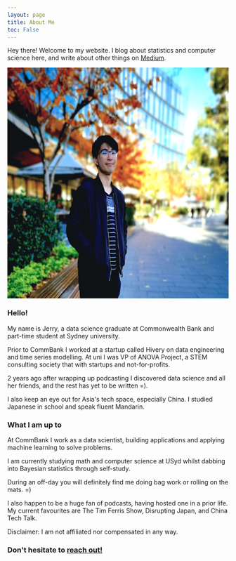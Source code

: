 ```yaml
---
layout: page
title: About Me
toc: False
---
```


<p class="message">
  Hey there! Welcome to my website. I blog about statistics and computer science here, and write about other things on <a href="https://medium.com/@jerry_ye_xu">Medium</a>.
</p>

<!-- <p align="center">
	<img src="/public/dp.jpg" width="250" height="250" alt="Profile Picture" align="center" style="position:relative;display:block;border-radius:90%;border-style:solid;border-color:black;border-width: 2.5px;">
</p> -->

<p align="center">
	<img src="/public/about_page_dp_crop2.jpg" width="607" height="526" alt="Profile Picture" align="center" style="position:relative;display:block;">
</p>

### Hello!

My name is Jerry, a data science graduate at Commonwealth Bank and part-time student at Sydney university.

Prior to CommBank I worked at a startup called Hivery on data engineering and time series modelling. At uni I was VP of ANOVA Project, a STEM consulting society that with startups and not-for-profits.

2 years ago after wrapping up podcasting I discovered data science and all her friends, and the rest has yet to be written =). 

I also keep an eye out for Asia's tech space, especially China. I studied Japanese in school and speak fluent Mandarin.

### What I am up to

At CommBank I work as a data scientist, building applications and applying machine learning to solve problems. 

I am currently studying math and computer science at USyd whilst dabbing into Bayesian statistics through self-study.

During an off-day you will definitely find me doing bag work or rolling on the mats. =) 

I also happen to be a huge fan of podcasts, having hosted one in a prior life. My current favourites are The Tim Ferris Show, Disrupting Japan, and China Tech Talk. 

Disclaimer: I am not affiliated nor compensated in any way. 

<h3 class="no_toc">Don't hesitate to <a href="mailto:jerryxu2500@gmail.com">reach out!</a></h3>